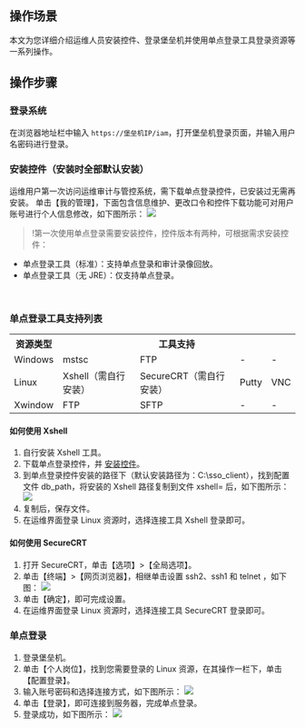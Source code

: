 ## 操作场景
本文为您详细介绍运维人员安装控件、登录堡垒机并使用单点登录工具登录资源等一系列操作。


## 操作步骤
### 登录系统
在浏览器地址栏中输入 `https://堡垒机IP/iam`，打开堡垒机登录页面，并输入用户名密码进行登录。

<span id="step1"></span>
### 安装控件（安装时全部默认安装）
运维用户第一次访问运维审计与管控系统，需下载单点登录控件，已安装过无需再安装。
单击【我的管理】，下面包含信息维护、更改口令和控件下载功能可对用户账号进行个人信息修改，如下图所示：
![](https://main.qcloudimg.com/raw/9692395f287c2f38acd9f36538e7a377.png)
>!第一次使用单点登录需要安装控件，控件版本有两种，可根据需求安装控件：
- 单点登录工具（标准）：支持单点登录和审计录像回放。
- 单点登录工具（无 JRE）：仅支持单点登录。
 
 
### 单点登录工具支持列表
<table>
   <tr>
      <th>资源类型 </td>
      <th colspan="4">工具支持 </td>
   </tr>
   <tr>
      <td>Windows </td>
      <td>mstsc </td>
      <td>FTP</td>
      <td>-</td>
      <td>-</td>
   </tr>
   <tr>
      <td>Linux </td>
      <td>Xshell（需自行安装） </td>
      <td>SecureCRT（需自行安装） </td>
      <td>Putty </td>
      <td>VNC </td>
   </tr>
   <tr>
      <td>Xwindow </td>
      <td>FTP </td>
      <td>SFTP</td>
      <td>-</td>
      <td>-</td>
   </tr>
</table>

#### 如何使用 Xshell
1.	自行安装 Xshell 工具。
2.	下载单点登录控件，并 [安装控件](#step1)。
3.	到单点登录控件安装的路径下（默认安装路径为：C:\sso_client），找到配置文件 db_path，将安装的 Xshell 路径复制到文件 xshell= 后，如下图所示：
![](https://main.qcloudimg.com/raw/e970ef09fd5dc325165142c49dabb00c.png)
4. 复制后，保存文件。
5. 在运维界面登录 Linux 资源时，选择连接工具 Xshell 登录即可。
 

#### 如何使用 SecureCRT

1.	打开 SecureCRT，单击【选项】>【全局选项】。
2.	单击【终端】>【网页浏览器】，相继单击设置 ssh2、ssh1 和 telnet ，如下图：
![](https://main.qcloudimg.com/raw/8d72eb7708af39e03eb1dc18e5e0eb5e.png)
4.	单击【确定】，即可完成设置。
3.	在运维界面登录 Linux 资源时，选择连接工具 SecureCRT 登录即可。
 

### 单点登录
1. 登录堡垒机。
2. 单击【个人岗位】，找到您需要登录的  Linux 资源，在其操作一栏下，单击【配置登录】。
3. 输入账号密码和选择连接方式，如下图所示：
![](https://main.qcloudimg.com/raw/987efb7233edf816e5adb98e890c2c37.png)
4. 单击【登录】，即可连接到服务器，完成单点登录。
5. 登录成功，如下图所示：
![](https://main.qcloudimg.com/raw/ddb5f6d90d530306f20376b0c4c99a65.png)
 
 
 
